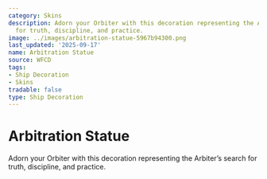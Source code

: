 ```yaml
---
category: Skins
description: Adorn your Orbiter with this decoration representing the Arbiter’s search
  for truth, discipline, and practice.
image: ../images/arbitration-statue-5967b94300.png
last_updated: '2025-09-17'
name: Arbitration Statue
source: WFCD
tags:
- Ship Decoration
- Skins
tradable: false
type: Ship Decoration
---
```


# Arbitration Statue

Adorn your Orbiter with this decoration representing the Arbiter’s search for truth, discipline, and practice.

